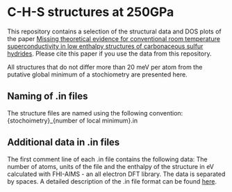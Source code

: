 # C-H-S structures at 250GPa
This repository contains a selection of the structural data and DOS plots of the paper [Missing theoretical evidence for conventional room temperature superconductivity in low enthalpy structures of
carbonaceous sulfur hydrides](https://arxiv.org/abs/2109.10019). Please cite this paper if you use the data from this repository.

All structures that do not differ more than 20 meV per atom from the putative global minimum
of a stochiometry are presented here.

## Naming of .in files
The structure files are named using the following convention:
{stochoimetry}_{number of local minimum}.in

## Additional data in .in files
The first comment line of each .in file contains the following data:
The number of atoms, units of the file and the enthalpy of the structure in eV calculated
with FHI-AIMS - an all electron DFT library. The data is separated by spaces. A detailed
description of the .in file format can be found [here](https://ndownloader.figshare.com/files/22871930 ".in file format").
